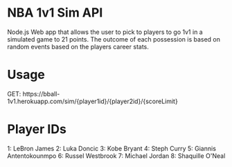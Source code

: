 # NBA 1v1 Sim API
Node.js Web app that allows the user to pick to players to go 1v1 in a simulated game to 21 points. The outcome of each possession is based on random events based on the players career stats.

# Usage
GET: https://<span></span>bball-1v1.herokuapp.com/sim/{player1id}/{player2id}/{scoreLimit}

# Player IDs
1: LeBron James
2: Luka Doncic
3: Kobe Bryant
4: Steph Curry
5: Giannis Antentokounmpo
6: Russel Westbrook
7: Michael Jordan
8: Shaquille O'Neal
